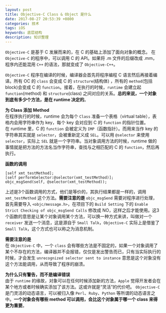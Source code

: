 ```yaml
---
layout: post
title: Objective-C Class & Object 是什么
date: 2017-08-27 20:53:39 +0800
categories: 技术
tags: iOS
keywords: 底层结构
description: 知识整理
---
```


`Objective-C` 是基于 C 发展而来的，在 C 的基础上添加了面向对象的概念。
在 `Objective-C` 的程序中，可以调用 C 的 API。如果将 .m 文件的后缀改成 .mm，程序内还能混用 `C++` 的语法，那就变成了 `Objective-C++`。  
  
`Objective-C` 程序在编译的时候，编译器会首先将程序编程 C 语言然后再接着编译。所有 OC 的 `class` 会变成 C 的 `structure`(结构体) ，所有的 `method`(包括block)会变成 C 的 `function`。接着，在执行的时候，`runtime` 会建立起 `function`(method) 和 `structure`(class) 之间对应的关系。**总的来说，一个对象到底有多少个方法，是在 runtime 决定的**。

**为 Class 添加 Method**  
在程序执行的时候，runtime 会为每个 `Class` 准备一个表格（virtual table），表格内会用字符串作为 key，每个 key 会对应到 C 的 `function` 的指针位置。  
在 runtime 里，C 的 `function` 会被定义为 `IMP`（函数指针）。而用来当作 key 的字符串其实就是 `selector`，会被重新定义成 `SEL`。可以用 `@selector` 来使用 `selector`，实际上 `SEL` 就是一个字符串。当对象调用方法的时候，runtime 做的事情就是把方法的方法名当作字符串，查找与之相匹配的 C 的 `function`，然后再执行。

**函数的调用**  

```
[self xmt_testMethod];
[self performSelector:@selector(xmt_testMethod)];
objc_msgSend(self, @selector(xmt_testMethod));
```

上述是3个函数调用的方式，他们是等价的，其执行结果都是一样的，调用 `xmt_testMethod` 这个方法。**需要注意的是** `objc_msgSend` 需要对程序进行处理，首先需要导入 `<objc/message.h>`，在项目下的 `Build Setting` 下的 `Enable Strict Checking of objc_msgSend Calls` 修改成 NO，这样之后才能使用。这3个函数的意思是让某个对象调用某个方法，可以换一种方式来讲，叫做对一个 `receiver` 发送一个消息，这是源自于 `Small Talk`，`Objective-C` 实际上是借鉴了 `Small Talk`，这个方式也可以称之为消息机制。

**需要注意的是**  
在 `Objective-C` 中，一个 `class` 会有哪些方法是不固定的，如果一个对象调用了某个不存在的方法，编译器并不会报错，仅仅是发出警告而已，只有当实际执行的时候，才会发生 `unrecognized selector sent to instance` 意思是这个对象没有这个方法能调用，从而导致了程序的崩溃。

**为什么只有警告，而不是编译错误**  
由于 `runtime` 的缘故，对象可以在任何时候添加新的方法，`Apple` 觉得开发者会在某个地方或者时候确实添加了该方法。这或许就是“灵活”的代价吧。 `Objective-C` 是门灵活的动态语言，可以被归入像 `Perl`、`Ruby`、`Python` 等所谓的动态语言之中。**一个对象会有哪些 method 可以调用，会比这个对象属于哪一个 class 来得更为重要**。


